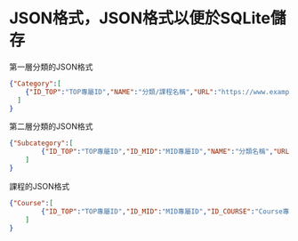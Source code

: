 # JSON格式，JSON格式以便於SQLite儲存
第一層分類的JSON格式 
```json
{"Category":[
    {"ID_TOP":"TOP專屬ID","NAME":"分類/課程名稱","URL":"https://www.example.com","INTRO":"課程簡介"}
  ]
}
```
第二層分類的JSON格式 
```json
{"Subcategory":[
        {"ID_TOP":"TOP專屬ID","ID_MID":"MID專屬ID","NAME":"分類名稱","URL":"https://www.example.com","INTRO":"課程簡介"}
    ]
}
```
課程的JSON格式 
```json
{"Course":[
        {"ID_TOP":"TOP專屬ID","ID_MID":"MID專屬ID","ID_COURSE":"Course專屬ID","NAME":"分類/課程名稱","URL":"https://www.example.com","INTRO":"課程簡介"}
    ]
}
```
